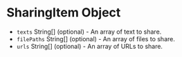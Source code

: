 # SharingItem Object

* `texts` String[] (optional) - An array of text to share.
* `filePaths` String[] (optional) - An array of files to share.
* `urls` String[] (optional) - An array of URLs to share.
